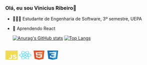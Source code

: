 ### Olá, eu sou Vinicius Ribeiro👋

- 👨🏻‍🎓 Estudante de Engenharia de Software, 3º semestre, UEPA
- 🌱 Aprendendo React

  [![Anurag's GitHub stats](https://github-readme-stats.vercel.app/api?username=Viniciusrbr&theme=react&show_icons=true)](https://github.com/anuraghazra/github-readme-stats)
  [![Top Langs](https://github-readme-stats.vercel.app/api/top-langs/?username=Viniciusrbr&theme=react&show_icons=true)](https://github.com/anuraghazra/github-readme-stats)



<div style="display: inline_block"><br>
  <img align="center" alt="icon-Js" height="30" width="40" src="https://raw.githubusercontent.com/devicons/devicon/master/icons/javascript/javascript-plain.svg">
  <img align="center" alt="icon-React" height="30" width="40" src="https://raw.githubusercontent.com/devicons/devicon/master/icons/react/react-original.svg">
  <img align="center" alt="icon-HTML" height="30" width="40" src="https://raw.githubusercontent.com/devicons/devicon/master/icons/html5/html5-original.svg">
  <img align="center" alt="icon-CSS" height="30" width="40" src="https://raw.githubusercontent.com/devicons/devicon/master/icons/css3/css3-original.svg">
</div>

